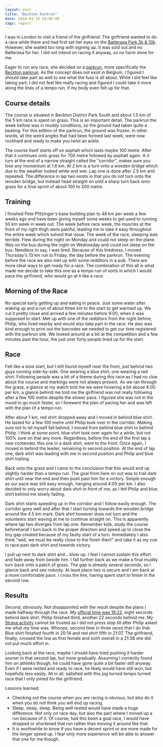 ```yaml
---
layout: post
title: "Beckton Parkrun"
date: 2016-01-16 18:00:00
tags: report
---
```


I was in London to visit a friend of the girlfriend. The girlfriend wanted to
do a race while there and had first set her eyes on the [Battersea Park 5k &
10k][battersea]. However, she waited too long with signing up. It was sold out
and no Battersea for her. I did not intend on racing it anyway, so no harm done
for me.

Eager to run any race, she decided on a [parkrun][parkrun], more specifically
the [Beckton parkrun][beckton]. As the concept does not exist in Belgium, I
figured I should take part as well to see what the fuss is all about. While I
did feel like taking part, I did not feel like really racing and figured I
could take it more along the lines of a tempo run, if my body even felt up for
that.

## Course details

The course is situated in Beckton District Park South and about 1.5 km of the 5
km race is spent on grass.  This is an important detail. The parkrun the week
before was in muddy conditions, so the ground had taken quite a beating.  For
this edition of the parkrun, the ground was frozen. In other words, all the
weird angles that had been formed last week, were now rockhard and ready to
make you twist an ankle.

The course itself starts off on asphalt which lasts maybe 100 metre. After that
it continues onto grass for 700 metre followed by asphalt again. A π turn at
the end of a narrow straight called the "corridor", makes sure you lose any
momentum at 1.6 km. At 2 km is a turn onto a wooden bridge which due to the
weather looked white and wet. Lap one is done after 2.5 km and repeated.  The
difference in lap two exists in that you do not turn onto the wooden bridge,
but instead head straight on until a sharp turn back onto grass for a final
sprint of about 100 to 200 metre.

## Training

I finished Pete Pfitzinger's base building plan to 48 km per week a few weeks
ago and have been giving myself some weeks to get used to running 50 km week in
week out. The week before race week, the muscles at the front of my right thigh
were painful, leading me to take it easy throughout the entire week which
solved that issue. The week of the race, sleeping was terrible. Flew during the
night on Monday and could not sleep on the plane. Was on the bus during the
night on Wednesday and could not sleep on the bus. Needless to say, I was
tired. Because of this tiredness, I moved Thursday's 13 km run to Friday,
the day before the parkrun. The evening before the race we also met up with
some redditors in a pub. There are more ideal ways to get ready for a race.
The combination of this all is what made me decide to take this one as a tempo
run of sorts in which I would pace the girlfriend, who *would* go at it like a
race.

## Morning of the Race

No special early getting up and eating in peace. Just some water after waking
up and a run of about three km to the start to get warmed up. We cut it pretty
close and arrived a few minutes before 9:00, when it was supposed to start.
Met up with one of the redditors from the night before, Philip, who lived
nearby and would also take part in the race. He also was kind enough to print
out the barcodes we needed to get our time registered with the parkrun site.
We looked around at a bit at the competition and a few minutes past the hour,
the just over forty people lined up for the start.

## Race

Felt like a slow start, but I still found myself near the front, just behind
two guys running side-by-side. One wearing a blue shirt, one wearing a red
shirt. Following people was a bit of a theme during this race as I had no clue
about the course and markings were not always present.  As we ran through the
grass, a glance at my watch told me we were hovering a bit above 4:00 per km, a
glance behind me told me the girlfriend was not really following after a few
100 metre despite the slower pace. I figured she was not in the mood to go much
faster, so I forewent the plan of pacing her and was left with the plan of a
tempo run.

After about 1 km, red shirt dropped away and I moved in behind blue shirt. He
lasted for a few 100 metre until Philip took over in the corridor. Making sure
not to let myself fall behind, I moved from behind blue shirt to behind Philip.
I think at some point, blue shirt took over again for a while, but not 100%
sure on that any more. Regardless, before the end of the first lap a new
contender, this one in a dark shirt, went to the front. Once again, I moved in
behind the leader, remaining in second position. At the end of lap one, dark
shirt was leading with me in second position and Philip and blue shirt trailing.

Back onto the grass and I came to the conclusion that this would end up
slightly harder than a tempo run. The goal from here on out was to trail dark
shirt until near the end and then push past him for a victory. Simple enough as
our pace was still easy enough, hanging around 4:00 per km. I also decided to
only worry about dark shirt in front of me, as I felt Philip and blue shirt
behind me slowly fading.

Dark shirt starts speeding up in the corridor and I follow easily enough. The
corridor goes well and after that I start turning towards the wooden bridge
around the 4.5 km mark.  Dark shirt however does not turn and the volunteers
start waving at me to continue straight on. This is apparently where lap two
diverges from lap one. Remember kids, study the course beforehand! I turn back
in the proper direction and speed up to close the tiny gap created because of
my faulty start of a turn. Immediately I also think "well, we must be really
close to the finish then!" and take it as my cue to race past dark shirt and
towards victory.

I pull up next to dark shirt and... blow up. I feel I cannot sustain this
effort and fade away from beside him. I fall further back as we make a final
muddy turn back onto a patch of grass. The gap is already several seconds, so I
glance back and see nobody. At least place two is secure and I am back at a
more comfortable pace. I cross the line, having spent start to finish in the
second row.

## Results

Second, obviously. Not disappointed with the result despite the plans I made
halfway through the race. My [official time was 19:22][results], eight seconds
behind dark shirt. Philip finished third, another 22 seconds behind me. My
[Strava activity][strava] cannot be trusted as I did not press stop till after
Philip asked me what my time was. Whoops, second time in three races that I do
that. Blue shirt finished fourth in 20:14 and red shirt fifth in 21:07. The
girlfriend, finally, crossed the line as first female and sixth overall in a
21:38 she did not put much effort in.

Looking back at the race, maybe I should have tried pushing it harder sooner in
that second lap, but more gradually. Assuming I correctly found him on athlinks
though, he could have gone quite a bit faster still anyway. Even if I were
rested and ready to race, he likely would have still won, but hopefully less
easily. All in all, satisfied with this jog turned tempo turned race that I
only joined for the girlfriend.

Lessons learned:

* Checking out the course when you are racing is obvious, but also do it when
  you do not think you will end up racing.
* Sleep, sleep, sleep. Being well rested would have made a huge difference.
  Not only on race day, but also the part where I moved up a run because of it.
  Of course, had this been a goal race, I would have dropped or shortened that
  run rather than moving it around like that.
* It is worthwhile to know if you have a decent sprint or are more made for the
  longer speed up. I fear only more experience will be able to answer that one
  for me though.

[battersea]: https://www.runthrough.co.uk/?event=january-battersea-park-5k-10k
[parkrun]: http://www.parkrun.com/
[beckton]: http://www.parkrun.org.uk/beckton/
[results]: http://www.parkrun.org.uk/beckton/results/weeklyresults/?runSeqNumber=191
[strava]: https://www.strava.com/activities/471336656
